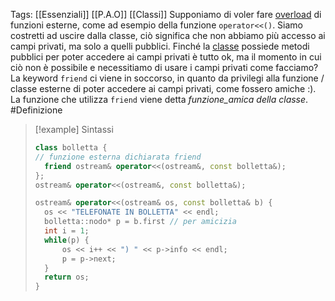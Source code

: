 Tags: [[Essenziali]] [[P.A.O]] [[Classi]]
Supponiamo di voler fare [overload](Overload%20Di%20Operatori.md#Overload%20con%20funzioni%20Esterne) di funzioni esterne, come ad esempio della funzione `operator<<()`.
Siamo costretti ad uscire dalla classe, ciò significa che non abbiamo più accesso ai campi
privati, ma solo a quelli pubblici. Finché la [classe](Classi.md) possiede metodi pubblici per poter
accedere ai campi privati è tutto ok, ma il momento in cui ciò non è possibile e necessitiamo
di usare i campi privati come facciamo?
La keyword ```friend``` ci viene in soccorso, in quanto da privilegi alla funzione / classe esterne
di poter accedere ai campi privati, come fossero amiche :).
La funzione che utilizza `friend` viene detta *funzione_amica della classe*. #Definizione 
>[!example] Sintassi
>```cpp title:bolleta.h
>class bolletta {
>// funzione esterna dichiarata friend
>	friend ostream& operator<<(ostream&, const bolletta&);
>};
>ostream& operator<<(ostream&, const bolletta&);
>```
>```cpp title:bolletta.cpp
>ostream& operator<<(ostream& os, const bolletta& b) {
>	os << "TELEFONATE IN BOLLETTA" << endl;
>	bolletta::nodo* p = b.first // per amicizia
>	int i = 1;
>	while(p) {
>		os << i++ << ") " << p->info << endl;
>		p = p->next;
>	}
>	return os;
>}
>```
